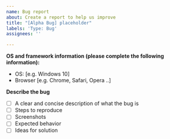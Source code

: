 ```yaml
---
name: Bug report
about: Create a report to help us improve
title: "[Alpha Bug] placeholder"
labels: 'Type: Bug'
assignees: ''

---
```


**OS and framework information (please complete the following information):**
 - OS: [e.g. Windows 10]
 - Browser [e.g. Chrome, Safari, Opera ..]

**Describe the bug**
- [ ] A clear and concise description of what the bug is
- [ ] Steps to reproduce
- [ ] Screenshots
- [ ] Expected behavior
- [ ] Ideas for solution